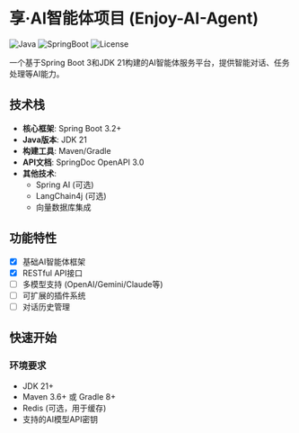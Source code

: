 # 享·AI智能体项目 (Enjoy-AI-Agent)

![Java](https://img.shields.io/badge/Java-21-blue)
![SpringBoot](https://img.shields.io/badge/Spring%20Boot-3.0+-green)
![License](https://img.shields.io/badge/License-MIT-orange)

一个基于Spring Boot 3和JDK 21构建的AI智能体服务平台，提供智能对话、任务处理等AI能力。

## 技术栈

- **核心框架**: Spring Boot 3.2+
- **Java版本**: JDK 21
- **构建工具**: Maven/Gradle
- **API文档**: SpringDoc OpenAPI 3.0
- **其他技术**: 
  - Spring AI (可选)
  - LangChain4j (可选)
  - 向量数据库集成

## 功能特性

- [x] 基础AI智能体框架
- [x] RESTful API接口
- [ ] 多模型支持 (OpenAI/Gemini/Claude等)
- [ ] 可扩展的插件系统
- [ ] 对话历史管理

## 快速开始

### 环境要求

- JDK 21+
- Maven 3.6+ 或 Gradle 8+
- Redis (可选，用于缓存)
- 支持的AI模型API密钥

